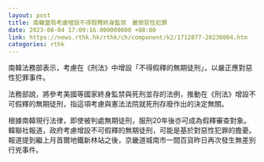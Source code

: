 ```yaml
---
layout: post
title: 南韓當局考慮增設不得假釋終身監禁　嚴懲惡性犯罪
date: 2023-08-04 17:09:16.000000000 +08:00
link: https://news.rthk.hk/rthk/ch/component/k2/1712077-20230804.htm
categories: rthk
---
```


南韓法務部表示，考慮在《刑法》中增設「不得假釋的無期徒刑」，以嚴正應對惡性犯罪事件。

法務部說，將參考美國等國家終身監禁與死刑並存的法例，推動在《刑法》增設不可假釋的無期徒刑，指這項考慮與憲法法院就死刑存廢作出的決定無關。

根據南韓現行法律，即使被判處無期徒刑，服刑20年後亦可成為假釋審查對象。韓聯社報道，政府考慮增設不可假釋的無期徒刑，可能是基於對惡性犯罪的擔憂。報道提到繼上月首爾地鐵新林站之後，京畿道城南市一間百貨昨日再次發生無差別行兇事件。
